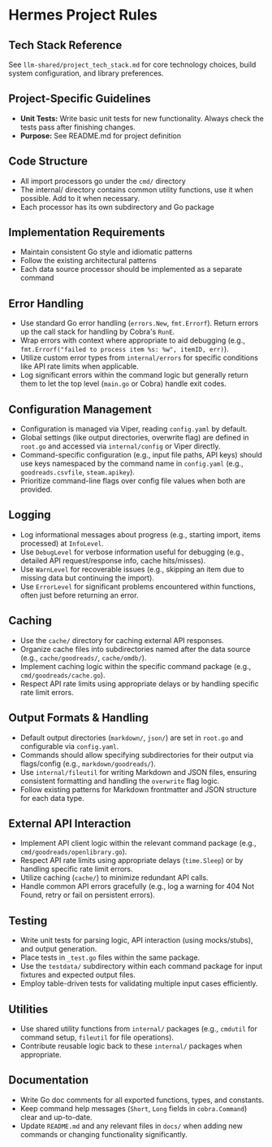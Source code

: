# Hermes Project Rules

## Tech Stack Reference

See `llm-shared/project_tech_stack.md` for core technology choices, build system configuration, and library preferences.

## Project-Specific Guidelines

- **Unit Tests:** Write basic unit tests for new functionality. Always check the tests pass after finishing changes.
- **Purpose:** See README.md for project definition

## Code Structure

- All import processors go under the `cmd/` directory
- The internal/ directory contains common utility functions, use it when possible. Add to it when necessary.
- Each processor has its own subdirectory and Go package

## Implementation Requirements

- Maintain consistent Go style and idiomatic patterns
- Follow the existing architectural patterns
- Each data source processor should be implemented as a separate command

## Error Handling

- Use standard Go error handling (`errors.New`, `fmt.Errorf`). Return errors up the call stack for handling by Cobra's `RunE`.
- Wrap errors with context where appropriate to aid debugging (e.g., `fmt.Errorf("failed to process item %s: %w", itemID, err)`).
- Utilize custom error types from `internal/errors` for specific conditions like API rate limits when applicable.
- Log significant errors within the command logic but generally return them to let the top level (`main.go` or Cobra) handle exit codes.

## Configuration Management

- Configuration is managed via Viper, reading `config.yaml` by default.
- Global settings (like output directories, overwrite flag) are defined in `root.go` and accessed via `internal/config` or Viper directly.
- Command-specific configuration (e.g., input file paths, API keys) should use keys namespaced by the command name in `config.yaml` (e.g., `goodreads.csvfile`, `steam.apikey`).
- Prioritize command-line flags over config file values when both are provided.

## Logging

- Log informational messages about progress (e.g., starting import, items processed) at `InfoLevel`.
- Use `DebugLevel` for verbose information useful for debugging (e.g., detailed API request/response info, cache hits/misses).
- Use `WarnLevel` for recoverable issues (e.g., skipping an item due to missing data but continuing the import).
- Use `ErrorLevel` for significant problems encountered within functions, often just before returning an error.

## Caching

- Use the `cache/` directory for caching external API responses.
- Organize cache files into subdirectories named after the data source (e.g., `cache/goodreads/`, `cache/omdb/`).
- Implement caching logic within the specific command package (e.g., `cmd/goodreads/cache.go`).
- Respect API rate limits using appropriate delays or by handling specific rate limit errors.

## Output Formats & Handling

- Default output directories (`markdown/`, `json/`) are set in `root.go` and configurable via `config.yaml`.
- Commands should allow specifying subdirectories for their output via flags/config (e.g., `markdown/goodreads/`).
- Use `internal/fileutil` for writing Markdown and JSON files, ensuring consistent formatting and handling the `overwrite` flag logic.
- Follow existing patterns for Markdown frontmatter and JSON structure for each data type.

## External API Interaction

- Implement API client logic within the relevant command package (e.g., `cmd/goodreads/openlibrary.go`).
- Respect API rate limits using appropriate delays (`time.Sleep`) or by handling specific rate limit errors.
- Utilize caching (`cache/`) to minimize redundant API calls.
- Handle common API errors gracefully (e.g., log a warning for 404 Not Found, retry or fail on persistent errors).

## Testing

- Write unit tests for parsing logic, API interaction (using mocks/stubs), and output generation.
- Place tests in `_test.go` files within the same package.
- Use the `testdata/` subdirectory within each command package for input fixtures and expected output files.
- Employ table-driven tests for validating multiple input cases efficiently.

## Utilities

- Use shared utility functions from `internal/` packages (e.g., `cmdutil` for command setup, `fileutil` for file operations).
- Contribute reusable logic back to these `internal/` packages when appropriate.

## Documentation

- Write Go doc comments for all exported functions, types, and constants.
- Keep command help messages (`Short`, `Long` fields in `cobra.Command`) clear and up-to-date.
- Update `README.md` and any relevant files in `docs/` when adding new commands or changing functionality significantly.
